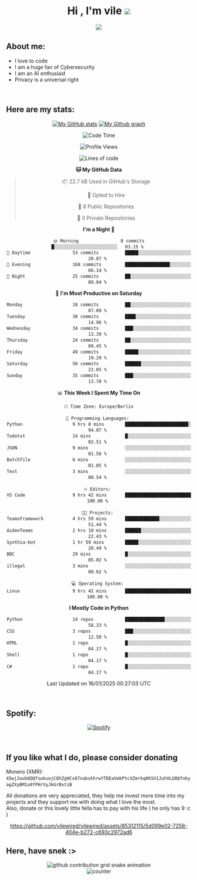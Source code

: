 <h1 align="center">Hi , I'm vile <img src="https://media.giphy.com/media/hvRJCLFzcasrR4ia7z/giphy.gif" width="35"></h1>
<p align="center">
  <a href="https://github.com/viledissociation"><img src="https://readme-typing-svg.demolab.com?font=Roboto+Mono&weight=300&size=28&duration=4000&pause=100&color=C109F7&center=true&vCenter=true&width=580&height=127&lines=I'm+a+programmer;I'm+an+AI+enthusiast;I'm+a+big+fan+of+Neural+Networks;I'm+interested+in+Computer+Science;I+love+Cybersecurity;By+the+way+I+use+Arch+%F0%9F%92%80"></a>
</p>

## About me:

- I love to code
- I am a huge fan of Cybersecurity
- I am an AI enthusiast
- Privacy is a universal right

<br>

## Here are my stats:

<div align="center">
    
 [![My GitHub stats](https://github-readme-stats.vercel.app/api?username=vilewired&count_private=true&show_icons=true&theme=radical)](https://github.com/vilewired)
 [![My Github graph](http://github-profile-summary-cards.vercel.app/api/cards/profile-details?username=vilewired&theme=radical)](https://github.com/vilewired)

<!--START_SECTION:waka-->
![Code Time](http://img.shields.io/badge/Code%20Time-387%20hrs%2054%20mins-blue)

![Profile Views](http://img.shields.io/badge/Profile%20Views-0-blue)

![Lines of code](https://img.shields.io/badge/From%20Hello%20World%20I%27ve%20Written-49.9%20thousand%20lines%20of%20code-blue)

**🐱 My GitHub Data** 

> 📦 22.7 kB Used in GitHub's Storage 
 > 
> 💼 Opted to Hire
 > 
> 📜 8 Public Repositories 
 > 
> 🔑 0 Private Repositories 
 > 
**I'm a Night 🦉** 

```text
🌞 Morning                8 commits           █░░░░░░░░░░░░░░░░░░░░░░░░   03.15 % 
🌆 Daytime                53 commits          █████░░░░░░░░░░░░░░░░░░░░   20.87 % 
🌃 Evening                168 commits         █████████████████░░░░░░░░   66.14 % 
🌙 Night                  25 commits          ██░░░░░░░░░░░░░░░░░░░░░░░   09.84 % 
```
📅 **I'm Most Productive on Saturday** 

```text
Monday                   18 commits          ██░░░░░░░░░░░░░░░░░░░░░░░   07.09 % 
Tuesday                  38 commits          ████░░░░░░░░░░░░░░░░░░░░░   14.96 % 
Wednesday                34 commits          ███░░░░░░░░░░░░░░░░░░░░░░   13.39 % 
Thursday                 24 commits          ██░░░░░░░░░░░░░░░░░░░░░░░   09.45 % 
Friday                   49 commits          █████░░░░░░░░░░░░░░░░░░░░   19.29 % 
Saturday                 56 commits          ██████░░░░░░░░░░░░░░░░░░░   22.05 % 
Sunday                   35 commits          ███░░░░░░░░░░░░░░░░░░░░░░   13.78 % 
```


📊 **This Week I Spent My Time On** 

```text
🕑︎ Time Zone: Europe/Berlin

💬 Programming Languages: 
Python                   9 hrs 8 mins        ████████████████████████░   94.07 % 
Todotxt                  14 mins             █░░░░░░░░░░░░░░░░░░░░░░░░   02.51 % 
JSON                     9 mins              ░░░░░░░░░░░░░░░░░░░░░░░░░   01.56 % 
Batchfile                6 mins              ░░░░░░░░░░░░░░░░░░░░░░░░░   01.05 % 
Text                     3 mins              ░░░░░░░░░░░░░░░░░░░░░░░░░   00.54 % 

🔥 Editors: 
VS Code                  9 hrs 42 mins       █████████████████████████   100.00 % 

🐱‍💻 Projects: 
TeamsFramework           4 hrs 59 mins       █████████████░░░░░░░░░░░░   51.44 % 
AidenTeams               2 hrs 10 mins       ██████░░░░░░░░░░░░░░░░░░░   22.43 % 
Synthia-bot              1 hr 59 mins        █████░░░░░░░░░░░░░░░░░░░░   20.49 % 
BBC                      29 mins             █░░░░░░░░░░░░░░░░░░░░░░░░   05.02 % 
illegal                  3 mins              ░░░░░░░░░░░░░░░░░░░░░░░░░   00.62 % 

💻 Operating System: 
Linux                    9 hrs 42 mins       █████████████████████████   100.00 % 
```

**I Mostly Code in Python** 

```text
Python                   14 repos            ███████████████░░░░░░░░░░   58.33 % 
CSS                      3 repos             ███░░░░░░░░░░░░░░░░░░░░░░   12.50 % 
HTML                     1 repo              █░░░░░░░░░░░░░░░░░░░░░░░░   04.17 % 
Shell                    1 repo              █░░░░░░░░░░░░░░░░░░░░░░░░   04.17 % 
C#                       1 repo              █░░░░░░░░░░░░░░░░░░░░░░░░   04.17 % 
```




 Last Updated on 16/01/2025 00:27:03 UTC
<!--END_SECTION:waka-->
</div>
<br>

## Spotify:

<div align="center">

[![Spotify](https://whois-hoeless.vercel.app/api/spotify?background_color=0d1117&border_color=090d13)](https://open.spotify.com/user/heanchenhorst)
</div>

<br>

## If you like what I do, please consider donating

Monero (XMR): ```45wj2aubQQQfswkuojCQhZgHCs67nabskhrwYTDEaVmkPtcXZmrkqKKSV1JuhXLU8QfnkyagZXyBM1a9fPHrVyJkGrBxtiB```

All donations are very appreciated, they help me invest more time into my projects and they support me with doing what I love the most.  
Also, donate or this lovely little fella has to pay with his life (  he only has 9 :c  )

<div align="center">


https://github.com/vilewired/vilewired/assets/85312115/5d099e02-7258-404e-b272-c693c2972ad6


</div>

## Here, have snek :>
<div align="center">
<picture>
  <source media="(prefers-color-scheme: dark)" srcset="https://raw.githubusercontent.com/vilewired/vilewired/output/github-contribution-grid-snake-dark.svg">
  <source media="(prefers-color-scheme: light)" srcset="https://raw.githubusercontent.com/vilewired/vilewired/output/github-contribution-grid-snake.svg">
  <img alt="github contribution grid snake animation" src="https://raw.githubusercontent.com/vilewired/vilewired/output/github-contribution-grid-snake.svg">
</div>

<div align="center">
  <img src="https://moe-counter.glitch.me/get/@hoeless_count?theme=rule34" alt="counter" />
</div>
